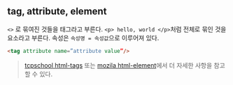  ## tag, attribute, element
 
 `<>` 로 묶여진 것들을 태그라고 부른다.  `<p> hello, world </p>`처럼 전체로 묶인 것을 요소라고 부른다. 속성은 `속성명 = 속성값`으로 이루어져 있다.
 
 ```html
 <tag attribute name=”attribute value”/> 
```

> [tcpschool html-tags](http://www.tcpschool.com/html-tags/intro) 또는 [mozila html-element](https://developer.mozilla.org/ko/docs/Web/HTML/Element)에서 더 자세한 사항을 참고할 수 있다.
